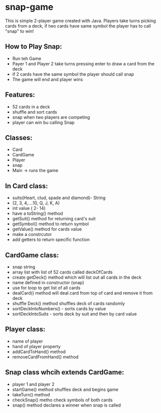# snap-game
This is simple 2-player game created with Java. Players take turns picking cards from a deck, if two cards have same symbol the player has to call "snap" to win!

## How to Play Snap:
- Run teh Game
- Payer 1 and Player 2 take turns pressing enter to draw a card from the deck
- if 2 cards have the same symbol the player should call snap
- The game will end and player wins

## Features:

- 52 cards in a deck
- shuffle and sort cards
- snap when two players are competing
- player can win bu calling Snap

## Classes:
  - Card
  - CardGame
  - Player
  - snap
  - Main -> runs the game

## In Card class:
- suits(Heart, clud, spade and diamond)- String
- (2, 3, 4,....10, Q, J, K, A)
- int value ( 2- 14)
- have a toString() method
- getSuit() method for returning card's suit
- getSymbol() method to return symbol
- getValue() method for cards value
- make a constrcutor
- add getters to return specific function

## CardGame class:
  - snap string
  - array list with list of 52 cards called deckOfCards
  - create getDeck() method which will list out all cards in the deck
  - name defined in constructor (snap)
  - use for loop to get list of all cards
  - dealCard() method will deal card from top of card and remove it from deck
  - shuffle Deck() method shuffles deck of cards randomly
  - sortDeckIntoNumbers() - sorts cards by value
  - sortDeckIntoSuits - sorts deck by suit and then by card value

## Player class:
  - name of player
  - hand of player property
  - addCardToHand() method
  - removeCardFromHand() method

  ## Snap class whcih extends CardGame:
  - player 1 and player 2
  - startGame() method shuffles deck and begins game
  - takeTurn() method
  - checkSnap() metho check symbols of both cards
  - snap() method declares a winner when snap is called
